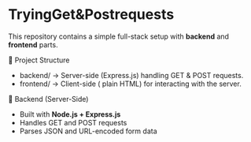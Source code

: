 # TryingGet&Postrequests

This repository contains a simple full-stack setup with **backend** and **frontend** parts.

 📂 Project Structure
- backend/ → Server-side (Express.js) handling GET & POST requests.
- frontend/ → Client-side ( plain HTML) for interacting with the server.

🚀 Backend (Server-Side)
- Built with **Node.js + Express.js**
- Handles GET and POST requests
- Parses JSON and URL-encoded form data


